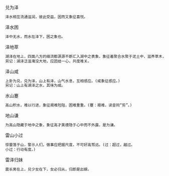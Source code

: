 兑为泽
```txt
泽水相互流通滋润，彼此受益，因而又象征喜悦。
```
泽水困
```txt
泽中无水，而水在泽下，困之象也。
```
泽地萃
```txt
湖泽在地上，四面八方的细流都源源不断汇入湖中之表象，象征着聚合水聚于泥土中，滋养草木，生长茂盛。
另记：湖泽泛滥淹没大地，应团结一心，共度难关。
```
泽山咸
```txt
上卦为兑，兑为泽，山上有泽，山气水息，互相感应。(咸象征感应。)
另记：山上有湖泽之水，其味为咸。
```
水山蹇
```txt
高山积水，难以行进，象征艰难险阻，困难重重。(蹇：艰难，读音同“剪”。)
```
地山谦
```txt
为高山隐藏于地中之象，象征高才美德隐于心中而不外露，是为谦。
```
雷山小过
```txt
惊雷落于山，警示人们，做事应把握尺度，不可好高骛远。(过：超过，越过。
小过：行动有度。)
```
雷泽归妹
```txt
震长男在上，兑少女在下，女必归从，归即是出嫁。
```

